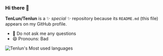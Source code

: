 ### Hi there 👋
**TenLun/Tenlun** is a ✨ _special_ ✨ repository because its `README.md` (this file) appears on my GitHub profile.

- 🙅‍ Do not ask me any questions
- 😄 Pronouns: Bad

![Tenlun's Most used languages](https://github-readme-stats.vercel.app/api/top-langs?username=Tenlun&show_icons=true&count_private=true&theme=gotham)
